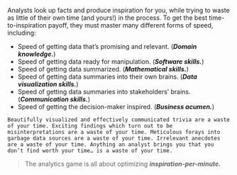 Analysts look up facts and produce inspiration for you, while trying to waste as little of their own time (and yours!) in the process. To get the best time-to-inspiration payoff, they must master many different forms of speed, including:

-   Speed of getting data that’s promising and relevant. (**_Domain knowledge._**)
-   Speed of getting data ready for manipulation. (**_Software skills._**)
-   Speed of getting data summarized. (**_Mathematical skills._**)
-   Speed of getting data summaries into their own brains. (**_Data visualization skills._**)
-   Speed of getting data summaries into stakeholders’ brains. (**_Communication skills._**)
-   Speed of getting the decision-maker inspired. (**_Business acumen._**)


```ad-warning
Beautifully visualized and effectively communicated trivia are a waste of your time. Exciting findings which turn out to be misinterpretations are a waste of your time. Meticulous forays into garbage data sources are a waste of your time. Irrelevant anecdotes are a waste of your time. Anything an analyst brings you that you don’t find worth your time… is a waste of your time.
```

> The analytics game is all about optimizing **_inspiration-per-minute._**